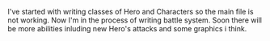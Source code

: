 I've started with writing classes of Hero and Characters so the main file is not working.
Now I'm in the process of writing battle system. Soon there will be more abilities inluding new Hero's attacks and some graphics i think.
